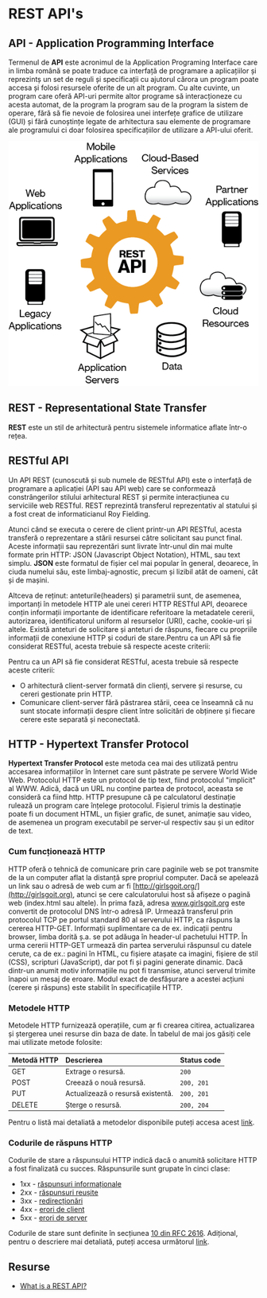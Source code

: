# REST API's

## API - Application Programming Interface

Termenul de **API** este acronimul de la Application Programing Interface care in limba română se poate traduce ca interfață de programare a aplicațiilor și reprezintș un set de reguli și specificații cu ajutorul cărora un program poate accesa și folosi resursele oferite de un alt program. Cu alte cuvinte, un program care oferă API-uri permite altor programe să interacționeze cu acesta automat, de la program la program sau de la program la sistem de operare, fără să fie nevoie de folosirea unei interfețe grafice de utilizare \(GUI\) și fără cunoștințe legate de arhitectura sau elemente de programare ale programului ci doar folosirea specificațiilor de utilizare a API-ului oferit.

![](../.gitbook/assets/infographic-3.png)

## REST - Representational State Transfer

**REST** este un stil de arhitectură pentru sistemele informatice aflate într-o rețea.

## RESTful API

Un API REST \(cunoscută și sub numele de RESTful API\) este o interfață de programare a aplicației \(API sau API web\) care se conformează constrângerilor stilului arhitectural REST și permite interacțiunea cu serviciile web RESTful. REST reprezintă transferul reprezentativ al statului și a fost creat de informaticianul Roy Fielding.

Atunci când se executa o cerere de client printr-un API RESTful, acesta transferă o reprezentare a stării resursei către solicitant sau punct final. Aceste informații sau reprezentări sunt livrate într-unul din mai multe formate prin HTTP: JSON \(Javascript Object Notation\), HTML, sau text simplu. **JSON** este formatul de fișier cel mai popular în general, deoarece, în ciuda numelui său, este limbaj-agnostic, precum și lizibil atât de oameni, cât și de mașini.

Altceva de reținut: anteturile\(headers\) și parametrii sunt, de asemenea, importanți în metodele HTTP ale unei cereri HTTP RESTful API, deoarece conțin informații importante de identificare referitoare la metadatele cererii, autorizarea, identificatorul uniform al resurselor \(URI\), cache, cookie-uri și altele. Există anteturi de solicitare și anteturi de răspuns, fiecare cu propriile informații de conexiune HTTP și coduri de stare.Pentru ca un API să fie considerat RESTful, acesta trebuie să respecte aceste criterii:

Pentru ca un API să fie considerat RESTful, acesta trebuie să respecte aceste criterii:

* O arhitectură client-server formată din clienți, servere și resurse, cu cereri gestionate prin HTTP.
* Comunicare client-server fără păstrarea stării, ceea ce înseamnă că nu sunt stocate informații despre client între solicitări de obținere și fiecare cerere este separată și neconectată.

## HTTP - Hypertext Transfer Protocol

**Hypertext Transfer Protocol** este metoda cea mai des utilizată pentru accesarea informațiilor în Internet care sunt păstrate pe servere World Wide Web. Protocolul HTTP este un protocol de tip text, fiind protocolul "implicit" al WWW. Adică, dacă un URL nu conține partea de protocol, aceasta se consideră ca fiind http. HTTP presupune că pe calculatorul destinație rulează un program care înțelege protocolul. Fișierul trimis la destinație poate fi un document HTML, un fișier grafic, de sunet, animație sau video, de asemenea un program executabil pe server-ul respectiv sau și un editor de text.

### Cum funcționează HTTP

HTTP oferă o tehnică de comunicare prin care paginile web se pot transmite de la un computer aflat la distanță spre propriul computer. Dacă se apelează un link sau o adresă de web cum ar fi [http://girlsgoit.org/](http://girlsgoit.org), atunci se cere calculatorului host să afișeze o pagină web \(index.html sau altele\). În prima fază, adresa  www.girlsgoit.org este convertit de protocolul DNS într-o adresă IP. Urmează transferul prin protocolul TCP pe portul standard 80 al serverului HTTP, ca răspuns la cererea HTTP-GET. Informații suplimentare ca de ex. indicații pentru browser, limba dorită ș.a. se pot adăuga în header-ul pachetului HTTP. În urma cererii HTTP-GET urmează din partea serverului răspunsul cu datele cerute, ca de ex.: pagini în HTML, cu fișiere atașate ca imagini, fișiere de stil \(CSS\), scripturi \(JavaScript\), dar pot fi și pagini generate dinamic. Dacă dintr-un anumit motiv informațiile nu pot fi transmise, atunci serverul trimite înapoi un mesaj de eroare. Modul exact de desfășurare a acestei acțiuni \(cerere și răspuns\) este stabilit în specificațiile HTTP.

### Metodele HTTP

Metodele HTTP furnizează operațiile, cum ar fi crearea citirea, actualizarea și ștergerea unei resurse din baza de date. În tabelul de mai jos găsiți cele mai utilizate metode folosite:

|  **Metodă HTTP** | **Descrierea** | Status code |
| :--- | :--- | :--- |
| GET | Extrage o resursă. | `200` |
| POST | Creează o nouă resursă. | `200, 201` |
| PUT | Actualizează o resursă existentă. | `200, 201` |
| DELETE | Șterge o resursă. | `200, 204` |

Pentru o listă mai detaliată a metodelor disponibile puteți accesa acest [link](https://developer.mozilla.org/en-US/docs/Web/HTTP/Methods).

### Codurile de răspuns HTTP

Codurile de stare a răspunsului HTTP indică dacă o anumită solicitare HTTP a fost finalizată cu succes. Răspunsurile sunt grupate în cinci clase: 

* 1xx - [răspunsuri informaționale](https://developer.mozilla.org/en-US/docs/Web/HTTP/Status#information_responses)
* 2xx - [răspunsuri reușite](https://developer.mozilla.org/en-US/docs/Web/HTTP/Status#successful_responses)
* 3xx - [redirecționări](https://developer.mozilla.org/en-US/docs/Web/HTTP/Status#redirection_messages)
* 4xx - [erori de client](https://developer.mozilla.org/en-US/docs/Web/HTTP/Status#client_error_responses)
* 5xx - [erori de server](https://developer.mozilla.org/en-US/docs/Web/HTTP/Status#server_error_responses)

Codurile de stare sunt definite în secțiunea [10 din RFC 2616](https://tools.ietf.org/html/rfc2616#section-10). Adițional, pentru o descriere mai detaliată, puteți accesa următorul [link](https://developer.mozilla.org/en-US/docs/Web/HTTP/Status).



## Resurse

* [What is a REST API?](https://www.redhat.com/en/topics/api/what-is-a-rest-api)

